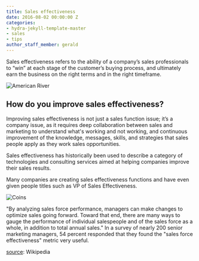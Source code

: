 ```yaml
---
title: Sales effectiveness
date: 2016-08-02 00:00:00 Z
categories:
- hydra-jekyll-template-master
- sales
- tips
author_staff_member: gerald
---
```


Sales effectiveness refers to the ability of a company’s sales professionals to “win” at each stage of the customer’s buying process, and ultimately earn the business on the right terms and in the right timeframe.

![American River](https://source.unsplash.com/random/1500x1146)

## How do you improve sales effectiveness?

Improving sales effectiveness is not just a sales function issue; it’s a company issue, as it requires deep collaboration between sales and marketing to understand what's working and not working, and continuous improvement of the knowledge, messages, skills, and strategies that sales people apply as they work sales opportunities.

Sales effectiveness has historically been used to describe a category of technologies and consulting services aimed at helping companies improve their sales results.

Many companies are creating sales effectiveness functions and have even given people titles such as VP of Sales Effectiveness.

![Coins](https://source.unsplash.com/random/1500x1147)

"By analyzing sales force performance, managers can make changes to optimize sales going forward. Toward that end, there are many ways to gauge the performance of individual salespeople and of the sales force as a whole, in addition to total annual sales." In a survey of nearly 200 senior marketing managers, 54 percent responded that they found the "sales force effectiveness" metric very useful.

[source](https://en.wikipedia.org/wiki/Sales_effectiveness): Wikipedia
